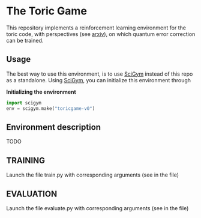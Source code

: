 # The Toric Game

This repository implements a reinforcement learning environment for the toric code,
with perspectives (see [arxiv](arxiv.org)), on which quantum error correction can 
be trained.

## Usage
The best way to use this environment, is to use [SciGym](https://github.com/hendrikpn/scigym) instead of this repo as a standalone.
Using [SciGym](https://github.com/hendrikpn/scigym), you can initialize this environment through

**Initializing the environment**
```python
import scigym
env = scigym.make("toricgame-v0")
```

## Environment description
TODO

## TRAINING
Launch the file train.py with corresponding arguments (see in the file)

## EVALUATION
Launch the file evaluate.py with corresponding arguments (see in the file)
